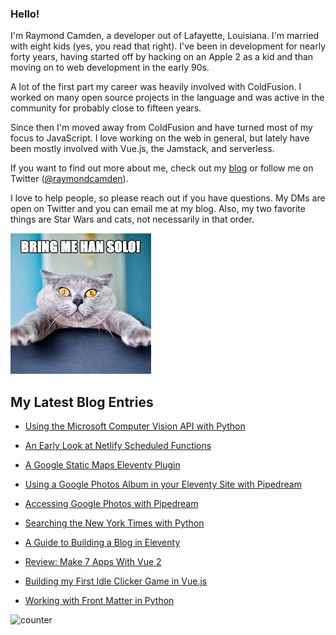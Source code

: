 ### Hello!

I'm Raymond Camden, a developer out of Lafayette, Louisiana. I'm married with eight kids (yes, you read that right). I've been in development for nearly forty years, having started off by hacking on an Apple 2 as a kid and than moving on to web development in the early 90s.

A lot of the first part my career was heavily involved with ColdFusion. I worked on many open source projects in the language and was active in the community for probably close to fifteen years. 

Since then I'm moved away from ColdFusion and have turned most of my focus to JavaScript. I love working on the web in general, but lately have been mostly involved with Vue.js, the Jamstack, and serverless. 

If you want to find out more about me, check out my [blog](https://www.raymondcamden.com) or follow me on Twitter ([@raymondcamden](https://twitter.com/raymondcamden)). 

I love to help people, so please reach out if you have questions. My DMs are open on Twitter and you can email me at my blog. Also, my two favorite things are Star Wars and cats, not necessarily in that order.

![Star Wars cat](https://raw.githubusercontent.com/cfjedimaster/cfjedimaster/master/cat.jpg)

<!-- RSS -->
## My Latest Blog Entries

* [Using the Microsoft Computer Vision API with Python](https://www.raymondcamden.com/2022/02/08/using-the-microsoft-computer-vision-api-with-python)

* [An Early Look at Netlify Scheduled Functions](https://www.raymondcamden.com/2022/02/04/an-early-look-at-netlify-scheduled-functions)

* [A Google Static Maps Eleventy Plugin](https://www.raymondcamden.com/2022/02/02/a-google-static-maps-eleventy-plugin)

* [Using a Google Photos Album in your Eleventy Site with Pipedream](https://www.raymondcamden.com/2022/01/28/using-a-google-photos-album-in-your-eleventy-site-with-pipedream)

* [Accessing Google Photos with Pipedream](https://www.raymondcamden.com/2022/01/26/accessing-google-photos-with-pipedream)

* [Searching the New York Times with Python](https://www.raymondcamden.com/2022/01/22/searching-the-new-york-times-with-python)

* [A Guide to Building a Blog in Eleventy](https://www.raymondcamden.com/2022/01/19/a-guide-to-building-a-blog-in-eleventy)

* [Review: Make 7 Apps With Vue 2](https://www.raymondcamden.com/2022/01/16/review-make-7-apps-with-vue-2)

* [Building my First Idle Clicker Game in Vue.js](https://www.raymondcamden.com/2022/01/13/building-my-first-idle-clicker-game-in-vuejs)

* [Working with Front Matter in Python](https://www.raymondcamden.com/2022/01/06/working-with-frontmatter-in-python)

<!-- ENDRSS -->

![counter](https://enzy20r2pibx5pb.m.pipedream.net)

